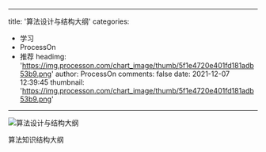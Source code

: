 
---
title: '算法设计与结构大纲'
categories: 
 - 学习
 - ProcessOn
 - 推荐
headimg: 'https://img.processon.com/chart_image/thumb/5f1e4720e401fd181adb53b9.png'
author: ProcessOn
comments: false
date: 2021-12-07 12:39:45
thumbnail: 'https://img.processon.com/chart_image/thumb/5f1e4720e401fd181adb53b9.png'
---

<div>   
<img class="thumb" alt="算法设计与结构大纲" src="https://img.processon.com/chart_image/thumb/5f1e4720e401fd181adb53b9.png" referrerpolicy="no-referrer">
<p>算法知识结构大纲</p>  
</div>
            